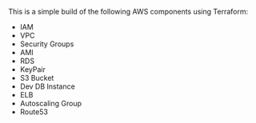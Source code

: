 This is a simple build of the following AWS components using Terraform:
- IAM
- VPC
- Security Groups
- AMI
- RDS
- KeyPair
- S3 Bucket
- Dev DB Instance
- ELB
- Autoscaling Group
- Route53  
